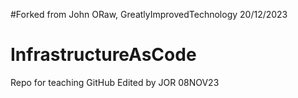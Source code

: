 #Forked from John ORaw, GreatlyImprovedTechnology 20/12/2023

# InfrastructureAsCode
Repo for teaching GitHub
Edited by JOR 08NOV23 
